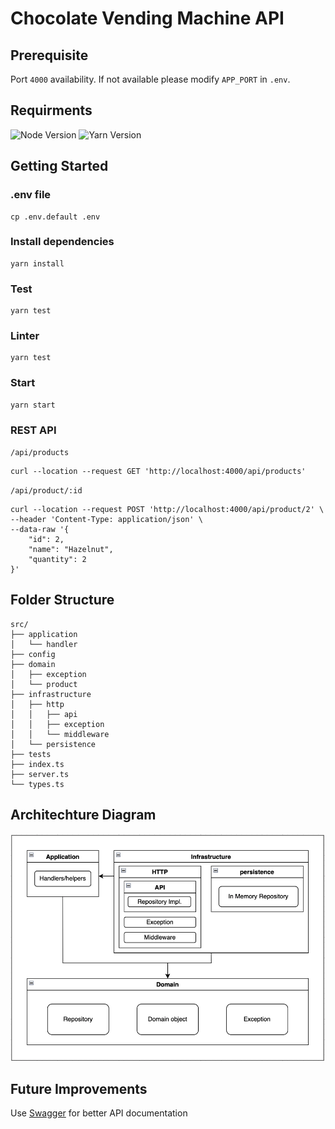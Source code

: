 # Chocolate Vending Machine API

## Prerequisite

Port `4000` availability. If not available please modify `APP_PORT` in `.env`.

## Requirments

![Node Version](https://img.shields.io/badge/Node-%3D%3E%20v14.17.0-blue)
![Yarn Version](https://img.shields.io/badge/Yarn-%3D%3E%20v1.22.10-blue)

## Getting Started

### .env file

```console
cp .env.default .env
```

### Install dependencies

```console
yarn install
```

### Test

```console
yarn test
```

### Linter

```console
yarn test
```

### Start

```console
yarn start
```

### REST API

`/api/products`

```terminal
curl --location --request GET 'http://localhost:4000/api/products'
```

`/api/product/:id`

```terminal
curl --location --request POST 'http://localhost:4000/api/product/2' \
--header 'Content-Type: application/json' \
--data-raw '{
    "id": 2,
    "name": "Hazelnut",
    "quantity": 2
}'
```

## Folder Structure

```
src/
├── application
│   └── handler
├── config
├── domain
│   ├── exception
│   └── product
├── infrastructure
│   ├── http
│   │   ├── api
│   │   ├── exception
│   │   └── middleware
│   └── persistence
├── tests
├── index.ts
├── server.ts
└── types.ts
```

## Architechture Diagram

<p align="center">
  <img src="./public/architechture-diagram.png" />
</p>

## Future Improvements

Use [Swagger](https://swagger.io/) for better API documentation

